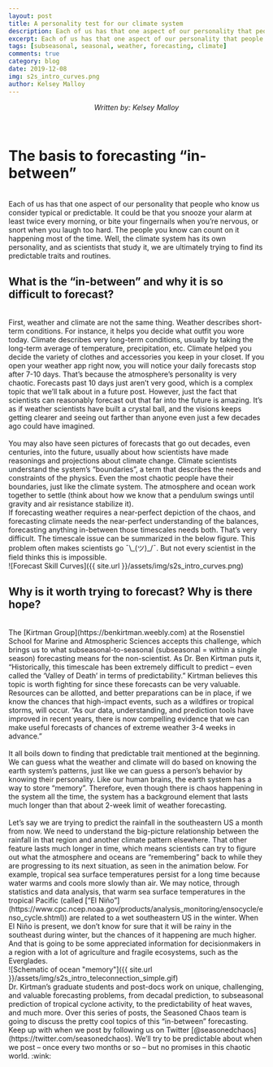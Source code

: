 ```yaml
---
layout: post
title: A personality test for our climate system
description: Each of us has that one aspect of our personality that people who know us consider typical or predictable.
excerpt: Each of us has that one aspect of our personality that people who know us consider typical or predictable.
tags: [subseasonal, seasonal, weather, forecasting, climate]
comments: true
category: blog
date: 2019-12-08
img: s2s_intro_curves.png
author: Kelsey Malloy
---
```

<p style="text-align: center;"><i>Written by: Kelsey Malloy</i></p>
<br>
<h1>The basis to forecasting “in-between”</h1>
<br>
Each of us has that one aspect of our personality that people who know us consider typical or predictable. It could be that you snooze your alarm at least twice every morning, or bite your fingernails when you’re nervous, or snort when you laugh too hard. The people you know can count on it happening most of the time. Well, the climate system has its own personality, and as scientists that study it, we are ultimately trying to find its predictable traits and routines.
<br>
<h2>What is the “in-between” and why it is so difficult to forecast?</h2>
<br>
First, weather and climate are not the same thing. Weather describes short-term conditions. For instance, it helps you decide what outfit you wore today. Climate describes very long-term conditions, usually by taking the long-term average of temperature, precipitation, etc. Climate helped you decide the variety of clothes and accessories you keep in your closet. If you open your weather app right now, you will notice your daily forecasts stop after 7-10 days. That’s because the atmosphere’s personality is very chaotic. Forecasts past 10 days just aren’t very good, which is a complex topic that we’ll talk about in a future post. However, just the fact that scientists can reasonably forecast out that far into the future is amazing. It’s as if weather scientists have built a crystal ball, and the visions keeps getting clearer and seeing out farther than anyone even just a few decades ago could have imagined. 
<br><br>
You may also have seen pictures of forecasts that go out decades, even centuries, into the future, usually about how scientists have made reasonings and projections about climate change. Climate scientists understand the system’s “boundaries”, a term that describes the needs and constraints of the physics. Even the most chaotic people have their boundaries, just like the climate system. The atmosphere and ocean work together to settle (think about how we know that a pendulum swings until gravity and air resistance stabilize it).
<br>
If forecasting weather requires a near-perfect depiction of the chaos, and forecasting climate needs the near-perfect understanding of the balances, forecasting anything in-between those timescales needs both. That’s very difficult. The timescale issue can be summarized in the below figure. This problem often makes scientists go ¯\_(ツ)_/¯. But not every scientist in the field thinks this is impossible. 
<br>
![Forecast Skill Curves]({{ site.url }}/assets/img/s2s_intro_curves.png)
<br>
<h2>Why is it worth trying to forecast? Why is there hope?</h2>
<br>
The [Kirtman Group](https://benkirtman.weebly.com) at the Rosenstiel School for Marine and Atmospheric Sciences accepts this challenge, which brings us to what subseasonal-to-seasonal (subseasonal = within a single season) forecasting means for the non-scientist. As Dr. Ben Kirtman puts it, “Historically, this timescale has been extremely difficult to predict – even called the ‘Valley of Death’ in terms of predictability.” Kirtman believes this topic is worth fighting for since these forecasts can be very valuable. Resources can be allotted, and better preparations can be in place, if we know the chances that high-impact events, such as a wildfires or tropical storms, will occur. “As our data, understanding, and prediction tools have improved in recent years, there is now compelling evidence that we can make useful forecasts of chances of extreme weather 3-4 weeks in advance.”
<br><br>
It all boils down to finding that predictable trait mentioned at the beginning. We can guess what the weather and climate will do based on knowing the earth system’s patterns, just like we can guess a person’s behavior by knowing their personality. Like our human brains, the earth system has a way to store “memory”. Therefore, even though there is chaos happening in the system all the time, the system has a background element that lasts much longer than that about 2-week limit of weather forecasting.
<br><br>
Let’s say we are trying to predict the rainfall in the southeastern US a month from now. We need to understand the big-picture relationship between the rainfall in that region and another climate pattern elsewhere. That other feature lasts much longer in time, which means scientists can try to figure out what the atmosphere and oceans are “remembering” back to while they are progressing to its next situation, as seen in the animation below. For example, tropical sea surface temperatures persist for a long time because water warms and cools more slowly than air. We may notice, through statistics and data analysis, that warm sea surface temperatures in the tropical Pacific (called [“El Niño”](https://www.cpc.ncep.noaa.gov/products/analysis_monitoring/ensocycle/enso_cycle.shtml)) are related to a wet southeastern US in the winter. When El Niño is present, we don’t know for sure that it will be rainy in the southeast during winter, but the chances of it happening are much higher. And that is going to be some appreciated information for decisionmakers in a region with a lot of agriculture and fragile ecosystems, such as the Everglades.
<br>
![Schematic of ocean "memory"]({{ site.url }}/assets/img/s2s_intro_teleconnection_simple.gif)
<br>
Dr. Kirtman’s graduate students and post-docs work on unique, challenging, and valuable forecasting problems, from decadal prediction, to subseasonal prediction of tropical cyclone activity, to the predictability of heat waves, and much more. Over this series of posts, the Seasoned Chaos team is going to discuss the pretty cool topics of this “in-between” forecasting. Keep up with when we post by following us on Twitter [@seasonedchaos](https://twitter.com/seasonedchaos). We’ll try to be predictable about when we post – once every two months or so – but no promises in this chaotic world. :wink:
